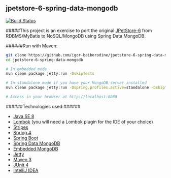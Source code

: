 jpetstore-6-spring-data-mongodb
-------------------------------
 [![Build Status](https://travis-ci.org/igor-baiborodine/jpetstore-6-spring-data-mongodb.svg?branch=master)](https://travis-ci.org/igor-baiborodine/jpetstore-6-spring-data-mongodb)
 
#####This project is an exercise to port the original [JPetStore-6](https://github.com/mybatis/jpetstore-6) from RDBMS/MyBatis to NoSQL/MongoDB using Spring Data MongoDB.

######Run with Maven:
```bash
git clone https://github.com/igor-baiborodine/jpetstore-6-spring-data-mongodb.git
cd jpetstore-6-spring-data-mongodb

# In embedded mode
mvn clean package jetty:run -DskipTests

# In standalone mode if you have your MongoDB server installed
mvn clean package jetty:run -Dspring.profiles.active=standalone -DskipTests

# Access in your browser at http://localhost:8080
```

######Technologies used:######
* [Java SE 8](http://www.oracle.com/technetwork/java/javase/downloads/index-jsp-138363.html)
* [Lombok](https://projectlombok.org/) (you will need a Lombok plugin for the IDE of your choice)
* [Stripes](https://stripesframework.atlassian.net/wiki/display/STRIPES/Home)
* [Spring 4](http://projects.spring.io/spring-framework/#quick-start)
* [Spring Boot](http://projects.spring.io/spring-boot/)
* [Spring Data MongoDB](http://projects.spring.io/spring-data-mongodb/)
* [Embedded MongoDB](https://github.com/flapdoodle-oss/de.flapdoodle.embed.mongo)
* [Jetty](http://www.eclipse.org/jetty/)
* [Maven 3](http://maven.apache.org/)
* [JUnit 4](http://junit.org/)
* [IntelliJ IDEA](https://www.jetbrains.com/idea/)
